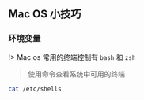 ## Mac OS 小技巧

### 环境变量

!> Mac os 常用的终端控制有 `bash` 和  `zsh`

> 使用命令查看系统中可用的终端

```bash
cat /etc/shells
```

